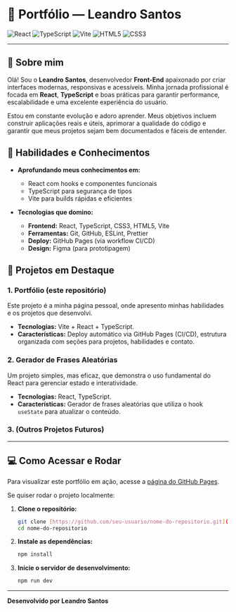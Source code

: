 # 🌟 Portfólio — Leandro Santos

![React](https://img.shields.io/badge/react-61DAFB?style=for-the-badge&logo=react&logoColor=white)
![TypeScript](https://img.shields.io/badge/typescript-3178C6?style=for-the-badge&logo=typescript&logoColor=white)
![Vite](https://img.shields.io/badge/vite-646CFF?style=for-the-badge&logo=vite&logoColor=white)
![HTML5](https://img.shields.io/badge/html5-E34F26?style=for-the-badge&logo=html5&logoColor=white)
![CSS3](https://img.shields.io/badge/css3-1572B6?style=for-the-badge&logo=css3&logoColor=white)

---

## 🎯 Sobre mim

Olá! Sou o **Leandro Santos**, desenvolvedor **Front-End** apaixonado por criar interfaces modernas, responsivas e acessíveis. Minha jornada profissional é focada em **React**, **TypeScript** e boas práticas para garantir performance, escalabilidade e uma excelente experiência do usuário.

Estou em constante evolução e adoro aprender. Meus objetivos incluem construir aplicações reais e úteis, aprimorar a qualidade do código e garantir que meus projetos sejam bem documentados e fáceis de entender.

## 🌱 Habilidades e Conhecimentos

- **Aprofundando meus conhecimentos em:**
  - React com hooks e componentes funcionais
  - TypeScript para segurança de tipos
  - Vite para builds rápidas e eficientes

- **Tecnologias que domino:**
  - **Frontend:** React, TypeScript, CSS3, HTML5, Vite
  - **Ferramentas:** Git, GitHub, ESLint, Prettier
  - **Deploy:** GitHub Pages (via workflow CI/CD)
  - **Design:** Figma (para prototipagem)

## 🚀 Projetos em Destaque

### 1. Portfólio (este repositório)

Este projeto é a minha página pessoal, onde apresento minhas habilidades e os projetos que desenvolvi.

- **Tecnologias:** Vite + React + TypeScript.
- **Características:** Deploy automático via GitHub Pages (CI/CD), estrutura organizada com seções para projetos, habilidades e contato.

### 2. Gerador de Frases Aleatórias

Um projeto simples, mas eficaz, que demonstra o uso fundamental do React para gerenciar estado e interatividade.

- **Tecnologias:** React, TypeScript.
- **Características:** Gerador de frases aleatórias que utiliza o hook `useState` para atualizar o conteúdo.

### 3. (Outros Projetos Futuros)

---

## 💻 Como Acessar e Rodar

Para visualizar este portfólio em ação, acesse a [página do GitHub Pages](https://seu-usuario.github.io/nome-do-repositorio).

Se quiser rodar o projeto localmente:

1.  **Clone o repositório:**
    ```bash
    git clone [https://github.com/seu-usuario/nome-do-repositorio.git](https://github.com/seu-usuario/nome-do-repositorio.git)
    cd nome-do-repositorio
    ```
2.  **Instale as dependências:**
    ```bash
    npm install
    ```
3.  **Inicie o servidor de desenvolvimento:**
    ```bash
    npm run dev
    ```

---

**Desenvolvido por Leandro Santos**
